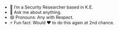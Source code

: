 ### 
- 🔭 I’m a Security Researcher based in K.E.
- 💬 Ask me about anything.
- 😄 Pronouns: Any with Respect.
- ⚡ Fun fact: Would ❤ to do this again at 2nd chance.       
                                    
